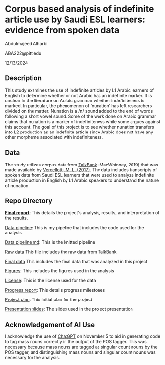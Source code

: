 # Corpus based analysis of indefinite article use by Saudi ESL learners: evidence from spoken data

Abdulmajeed Alharbi

ABA222\@pitt.edu

12/13/2024

## Description

This study examines the use of indefinite articles by L1 Arabic learners of English to determine whether or not Arabic has an indefinite marker. It is unclear in the literature on Arabic grammar whether indefiniteness is marked. In particular, the phenomenon of ‘nunation’ has left researchers divided on the matter. Nunation is a /n/ sound added to the end of words following a short vowel sound. Some of the work done on Arabic grammar claims that nunation is a marker of indefiniteness while some argues against this account. The goal of this project is to see whether nunation transfers into L2 production as an indefinite article since Arabic does not have any other morpheme associated with indefiniteness.

## Data

The study utilizes corpus data from [TalkBank](https://slabank.talkbank.org/access/English/Vercellotti.html) (MacWhinney, 2019) that was made available by [Vercellotti, M. L. (2017)](https://slabank.talkbank.org/access/0docs/Vercellotti2017.pdf). The data includes transcripts of spoken data from Saudi ESL learners that were used to analyze indefinite article production in English by L1 Arabic speakers to understand the nature of nunation.

## Repo Directory

[**Final report**](final_report.md): This details the project's analysis, results, and interpretation of the results.

[Data pipeline](Data_pipeline.Rmd): This is my pipeline that includes the code used for the analysis

[Data pipeline md](Data_pipeline.md): This is the knitted pipeline

[Raw data](data/Vercellotti) This file includes the raw data from TalkBank

[Final data](data/Final_data) This includes the final data that was analyzed in this project

[Figures](figures): This includes the figures used in the analysis

[License](LICENSE.md): This is the license used for the data

[Progress report](progress_report.md): This details progress milestones

[Project plan](project_plan.md): This initial plan for the project

[Presentation slides](Presentation.pdf): The slides used in the project presentation

### 

## Acknowledgement of AI Use

I acknowledge the use of [ChatGPT](https://chatgpt.com/share/673bf189-153c-800a-81d9-7d0f5ec6c064) on November 5 to aid in generating code to tag mass nouns correctly in the output of the POS tagger. This was necessary because mass nouns are tagged as singular count nouns by the POS tagger, and distinguishing mass nouns and singular count nouns was necessary for the analysis.
